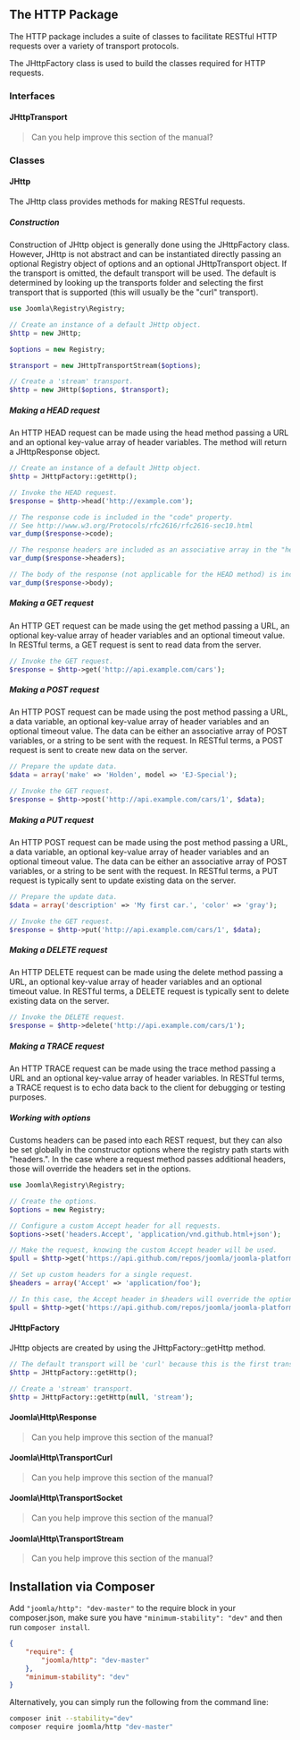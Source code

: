## The HTTP Package

The HTTP package includes a suite of classes to facilitate RESTful HTTP
requests over a variety of transport protocols.

The JHttpFactory class is used to build the classes required for HTTP
requests.

### Interfaces

#### JHttpTransport

> Can you help improve this section of the manual?

### Classes

#### JHttp

The JHttp class provides methods for making RESTful requests.

##### Construction

Construction of JHttp object is generally done using the JHttpFactory
class. However, JHttp is not abstract and can be instantiated directly
passing an optional Registry object of options and an optional
JHttpTransport object. If the transport is omitted, the default
transport will be used. The default is determined by looking up the
transports folder and selecting the first transport that is supported
(this will usually be the "curl" transport).

```php
use Joomla\Registry\Registry;

// Create an instance of a default JHttp object.
$http = new JHttp;

$options = new Registry;

$transport = new JHttpTransportStream($options);

// Create a 'stream' transport.
$http = new JHttp($options, $transport);
```

##### Making a HEAD request

An HTTP HEAD request can be made using the head method passing a URL and
an optional key-value array of header variables. The method will return
a JHttpResponse object.

```php
// Create an instance of a default JHttp object.
$http = JHttpFactory::getHttp();

// Invoke the HEAD request.
$response = $http->head('http://example.com');

// The response code is included in the "code" property.
// See http://www.w3.org/Protocols/rfc2616/rfc2616-sec10.html
var_dump($response->code);

// The response headers are included as an associative array in the "headers" property.
var_dump($response->headers);

// The body of the response (not applicable for the HEAD method) is included in the "body" property.
var_dump($response->body);
```

##### Making a GET request

An HTTP GET request can be made using the get method passing a URL, an
optional key-value array of header variables and an optional timeout
value. In RESTful terms, a GET request is sent to read data from the
server.

```php
// Invoke the GET request.
$response = $http->get('http://api.example.com/cars');
```

##### Making a POST request

An HTTP POST request can be made using the post method passing a URL, a
data variable, an optional key-value array of header variables and an
optional timeout value. The data can be either an associative array of
POST variables, or a string to be sent with the request. In RESTful
terms, a POST request is sent to create new data on the server.

```php
// Prepare the update data.
$data = array('make' => 'Holden', model => 'EJ-Special');

// Invoke the GET request.
$response = $http->post('http://api.example.com/cars/1', $data);
```

##### Making a PUT request

An HTTP POST request can be made using the post method passing a URL, a
data variable, an optional key-value array of header variables and an
optional timeout value. The data can be either an associative array of
POST variables, or a string to be sent with the request. In RESTful
terms, a PUT request is typically sent to update existing data on the
server.

```php
// Prepare the update data.
$data = array('description' => 'My first car.', 'color' => 'gray');

// Invoke the GET request.
$response = $http->put('http://api.example.com/cars/1', $data);
```

##### Making a DELETE request

An HTTP DELETE request can be made using the delete method passing a
URL, an optional key-value array of header variables and an optional
timeout value. In RESTful terms, a DELETE request is typically sent to
delete existing data on the server.

```php
// Invoke the DELETE request.
$response = $http->delete('http://api.example.com/cars/1');
```

##### Making a TRACE request

An HTTP TRACE request can be made using the trace method passing a URL
and an optional key-value array of header variables. In RESTful terms, a
TRACE request is to echo data back to the client for debugging or
testing purposes.

##### Working with options

Customs headers can be pased into each REST request, but they can also
be set globally in the constructor options where the registry path
starts with "headers.". In the case where a request method passes
additional headers, those will override the headers set in the options.

```php
use Joomla\Registry\Registry;

// Create the options.
$options = new Registry;

// Configure a custom Accept header for all requests.
$options->set('headers.Accept', 'application/vnd.github.html+json');

// Make the request, knowing the custom Accept header will be used.
$pull = $http->get('https://api.github.com/repos/joomla/joomla-platform/pulls/1');

// Set up custom headers for a single request.
$headers = array('Accept' => 'application/foo');

// In this case, the Accept header in $headers will override the options header.
$pull = $http->get('https://api.github.com/repos/joomla/joomla-platform/pulls/1', $headers);
```

#### JHttpFactory

JHttp objects are created by using the JHttpFactory::getHttp method.

```php
// The default transport will be 'curl' because this is the first transport.
$http = JHttpFactory::getHttp();

// Create a 'stream' transport.
$http = JHttpFactory::getHttp(null, 'stream');
```

#### Joomla\Http\Response

> Can you help improve this section of the manual?

#### Joomla\Http\TransportCurl

> Can you help improve this section of the manual?

#### Joomla\Http\TransportSocket

> Can you help improve this section of the manual?

#### Joomla\Http\TransportStream

> Can you help improve this section of the manual?


## Installation via Composer

Add `"joomla/http": "dev-master"` to the require block in your composer.json, make sure you have `"minimum-stability": "dev"` and then run `composer install`.

```json
{
	"require": {
		"joomla/http": "dev-master"
	},
	"minimum-stability": "dev"
}
```

Alternatively, you can simply run the following from the command line:

```sh
composer init --stability="dev"
composer require joomla/http "dev-master"
```
